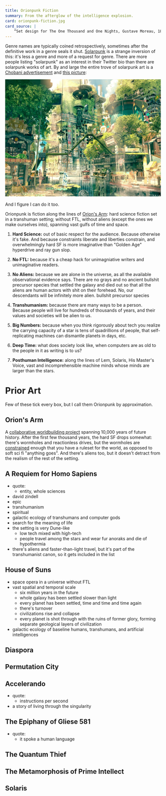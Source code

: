 ```yaml
---
title: Orionpunk Fiction
summary: From the afterglow of the intelligence explosion.
card: orionpunk-fiction.jpg
card_source: |
    “Set design for The One Thousand and One Nights, Gustave Moreau, 1876, oil on canvas, auctioned by Christie's”, DALL-E, June 2022.
---
```


Genre names are typically coined retrospectively, sometimes after the definitive
work in a genre seals it shut. [Solarpunk][solar] is a strange inversion of
this: it's less a genre and more of a request for genre. There are more people
listing "solarpunk" as an interest in their Twitter bio than there are solarpunk
works of art. By and large the entire trove of solarpunk art is a [Chobani
advertisement][ad] and [this picture][ib]:

![An anime style image of a dense city, sunlit city, full of trees and with a floating tram on a canal.](/assets/content/orionpunk-fiction/ib.jpg)

[solar]: https://en.wikipedia.org/wiki/Solarpunk
[ad]: https://www.youtube.com/watch?v=z-Ng5ZvrDm4
[ib]: https://www.iamag.co/the-art-of-imperial-boy/imperial-boy-16/

And I figure I can do it too.

Orionpunk is fiction along the lines of [Orion's Arm][oa]: hard science fiction
set in a transhuman setting; without FTL, without aliens (except the ones we
make ourselves into), spanning vast gulfs of time and space.

[oa]: https://www.orionsarm.com/

1. **Hard Science:** out of basic respect for the audience. Because otherwise
   it's fake. And because constraints liberate and liberties constrain, and
   overwhelmingly hard SF is more imaginative than "Golden Age" hyperdrive and
   ray gun slop.

1. **No FTL:** because it's a cheap hack for unimagniative writers and
   unimaginative readers.

1. **No Aliens:** because we are alone in the universe, as all the available
   observational evidence says. There are no grays and no ancient bullshit
   precursor species that settled the galaxy and died out so that all the aliens
   are human actors with shit on their forehead. No, our descendants will be
   infinitely more alien.  bullshit precursor species

1. **Transhumanism:** because there are many ways to be a person. Because people
   will live for hundreds of thousands of years, and their values and societies
   will be alien to us.

1. **Big Numbers:** because when you think rigorously about tech you realize the
   carrying capacity of a star is tens of quadrillions of people, that
   self-replicating machines can dismantle planets in days, etc.

1. **Deep Time:** what does society look like, when computers are as old to the
   people in it as writing is to us?

1. **Posthuman Intelligence:** along the lines of Lem, Solaris, His Master's
   Voice, vast and incomprehensible machine minds whose minds are larger than
   the stars.

# Prior Art

Few of these tick every box, but I call them Orionpunk by approximation.

## Orion's Arm

A [collaborative worldbuilding project][bestoa] spanning 10,000 years of future
history. After the first few thousand years, the hard SF drops somewhat: there's
wormholes and reactionless drives, but the wormholes are [constrained][worm]
enough that you have a ruleset for the world, as opposed to soft sci fi
"anything goes". And there's aliens too, but it doesn't detract from the realism
of the rest of the setting.

[bestoa]: /article/best-of-orions-arm
[worm]: https://www.orionsarm.com/eg-article/48545a0f6352a

## A Requiem for Homo Sapiens

- quote:
  - entity, whole sciences
- david zindell
- epic
- transhumanism
- spiritual
- galactic ecology of transhumans and computer gods
- search for the meaning of life
- the setting is very Dune-like
  - low tech mixed with high-tech
  - people travel among the stars and wear fur anoraks and die of hypothermia
- there's aliens and faster-than-light travel, but it's part of the
  transhumanist canon, so it gets included in the list

## House of Suns

- space opera in a universe without FTL
- vast spatial and temporal scale
  - six million years in the future
  - whole galaxy has been settled slower than light
  - every planet has been settled, time and time and time again
  - there's turnover
  - civilizations rise and collapse
  - every planet is shot through with the ruins of former glory, forming separate geological layers of civilization
- galactic ecology of baseline humans, transhumans, and artificial intelligences

## Diaspora



## Permutation City



## Accelerando

- quote:
  - instructions per second
- a story of living through the singularity

## The Epiphany of Gliese 581

- quote:
  - it spoke a human language

## The Quantum Thief


## The Metamorphosis of Prime Intellect


## Solaris
